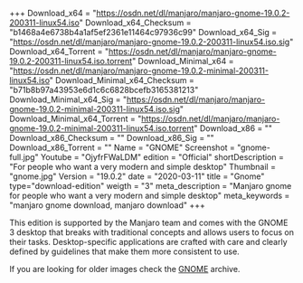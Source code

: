 +++
Download_x64 = "https://osdn.net/dl/manjaro/manjaro-gnome-19.0.2-200311-linux54.iso"
Download_x64_Checksum = "b1468a4e6738b4a1af5ef2361e11464c97936c99"
Download_x64_Sig = "https://osdn.net/dl/manjaro/manjaro-gnome-19.0.2-200311-linux54.iso.sig"
Download_x64_Torrent = "https://osdn.net/dl/manjaro/manjaro-gnome-19.0.2-200311-linux54.iso.torrent"
Download_Minimal_x64 = "https://osdn.net/dl/manjaro/manjaro-gnome-19.0.2-minimal-200311-linux54.iso"
Download_Minimal_x64_Checksum = "b71b8b97a43953e6d1c6c6828bcefb3165381213"
Download_Minimal_x64_Sig = "https://osdn.net/dl/manjaro/manjaro-gnome-19.0.2-minimal-200311-linux54.iso.sig"
Download_Minimal_x64_Torrent = "https://osdn.net/dl/manjaro/manjaro-gnome-19.0.2-minimal-200311-linux54.iso.torrent"
Download_x86 = ""
Download_x86_Checksum = ""
Download_x86_Sig = ""
Download_x86_Torrent = ""
Name = "GNOME"
Screenshot = "gnome-full.jpg"
Youtube = "OjyfrFWaLDM"
edition = "Official"
shortDescription = "For people who want a very modern and simple desktop"
Thumbnail = "gnome.jpg"
Version = "19.0.2"
date = "2020-03-11"
title = "Gnome"
type="download-edition"
weigth = "3"
meta_description = "Manjaro gnome for people who want a very modern and simple desktop"
meta_keywords = "manjaro gnome download, manjaro download"
+++

This edition is supported by the Manjaro team and comes with the GNOME 3 desktop that breaks with traditional concepts and allows users to focus on their tasks. Desktop-specific applications are crafted with care and clearly defined by guidelines that make them more consistent to use.

If you are looking for older images check the [GNOME](https://osdn.net/projects/manjaro-archive/storage/gnome/) archive.

